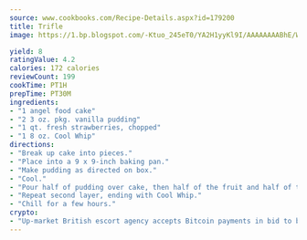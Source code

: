 ```yaml
---
source: www.cookbooks.com/Recipe-Details.aspx?id=179200
title: Trifle
image: https://1.bp.blogspot.com/-Ktuo_245eT0/YA2H1yyKl9I/AAAAAAAABhE/WMoqSq2tWOcgMkPaLYZ-49h8pVDUUwFCQCLcBGAsYHQ/s307/5.png

yield: 8
ratingValue: 4.2
calories: 172 calories
reviewCount: 199
cookTime: PT1H
prepTime: PT30M
ingredients:
- "1 angel food cake"
- "2 3 oz. pkg. vanilla pudding"
- "1 qt. fresh strawberries, chopped"
- "1 8 oz. Cool Whip"
directions:
- "Break up cake into pieces."
- "Place into a 9 x 9-inch baking pan."
- "Make pudding as directed on box."
- "Cool."
- "Pour half of pudding over cake, then half of the fruit and half of the Cool Whip."
- "Repeat second layer, ending with Cool Whip."
- "Chill for a few hours."
crypto:
- "Up-market British escort agency accepts Bitcoin payments in bid to boost worker safety and client anonymity."
---
```


